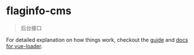 # flaginfo-cms

> 后台接口


For detailed explanation on how things work, checkout the [guide](http://vuejs-templates.github.io/webpack/) and [docs for vue-loader](http://vuejs.github.io/vue-loader).
